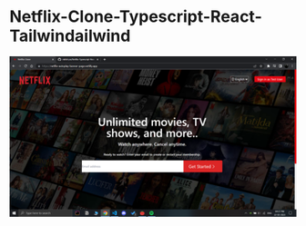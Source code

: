 # Netflix-Clone-Typescript-React-Tailwindailwind

![Screenshot of Sign-in Page](Screenshot%20(521).png)
